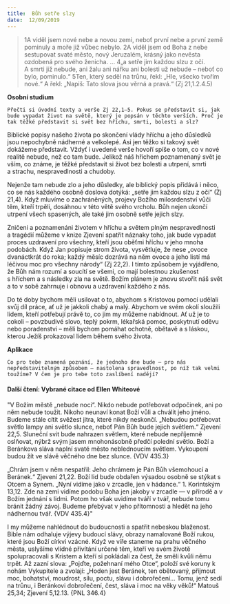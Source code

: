 ```yaml
---
title:  Bůh setře slzy
date:  12/09/2019
---
```


> <p></p>
> 1A viděl jsem nové nebe a novou zemi, neboť první nebe a první země pominuly a moře již vůbec nebylo. 2A viděl jsem od Boha z nebe sestupovat svaté město, nový Jeruzalém, krásný jako nevěsta ozdobená pro svého ženicha. … 4„a setře jim každou slzu z očí. A smrti již nebude, ani žalu ani nářku ani bolesti už nebude – neboť co bylo, pominulo.“ 5Ten, který seděl na trůnu, řekl: „Hle, všecko tvořím nové.“ A řekl: „Napiš: Tato slova jsou věrná a pravá.“ (Zj 21,1.2.4.5)

**Osobní studium**

`Přečti si úvodní texty a verše Zj 22,1–5. Pokus se představit si, jak bude vypadat život na světě, který je popsán v těchto verších. Proč je tak těžké představit si svět bez hříchu, smrti, bolesti a slz?`

Biblické popisy našeho života po skončení vlády hříchu a jeho důsledků jsou nepochybně nádherné a velkolepé. Asi jen těžko si takový svět dokážeme představit. Vždyť i uvedené verše hovoří spíše o tom, co v nové realitě nebude, než co tam bude. Jelikož náš hříchem poznamenaný svět je vším, co známe, je těžké představit si život bez bolesti a utrpení, smrti a strachu, nespravedlnosti a chudoby.

Nejenže tam nebude zlo a jeho důsledky, ale biblický popis přidává i něco, co se nás každého osobně doslova dotýká: „setře jim každou slzu z očí“ (Zj 21,4). Když mluvíme o zachráněných, projevy Božího milosrdenství vůči těm, kteří trpěli, dosáhnou v této větě svého vrcholu. Bůh nejen ukončí utrpení všech spasených, ale také jim osobně setře jejich slzy.

Zničeni a poznamenáni životem v hříchu a světem plným nespravedlnosti a tragédií můžeme v knize Zjevení spatřit náznaky toho, jak bude vypadat proces uzdravení pro všechny, kteří jsou oběťmi hříchu v jeho mnoha podobách. Když Jan popisuje strom života, vysvětluje, že nese „ovoce dvanáctkrát do roka; každý měsíc dozrává na něm ovoce a jeho listí má léčivou moc pro všechny národy“ (Zj 22,2). I tímto způsobem je vyjádřeno, že Bůh nám rozumí a soucítí se všemi, co mají bolestnou zkušenost s hříchem a s následky zla na světě. Božím plánem je znovu stvořit náš svět a to v sobě zahrnuje i obnovu a uzdravení každého z nás.

Do té doby bychom měli usilovat o to, abychom s Kristovou pomocí udělali svůj díl práce, ať už je jakkoli chabý a malý. Abychom ve svém okolí sloužili lidem, kteří potřebují právě to, co jim my můžeme nabídnout. Ať už je to cokoli – povzbudivé slovo, teplý pokrm, lékařská pomoc, poskytnutí oděvu nebo poradenství – měli bychom pomáhat ochotně, obětavě a s láskou, kterou Ježíš prokazoval lidem během svého života.

**Aplikace**

`Co pro tebe znamená poznání, že jednoho dne bude – pro nás nepředstavitelným způsobem – nastolena spravedlnost, po níž tak velmi toužíme? V čem je pro tebe toto zaslíbení nadějí?`

#### Další čtení: Vybrané citace od Ellen Whiteové

"V Božím městě „nebude noci“. Nikdo nebude potřebovat odpočinek, ani po něm nebude toužit. Nikoho neunaví konat Boží vůli a chválit jeho jméno. Budeme stále cítit svěžest jitra, které nikdy neskončí. „Nebudou potřebovat světlo lampy ani světlo slunce, neboť Pán Bůh bude jejich světlem.“ Zjevení 22,5. Sluneční svit bude nahrazen světlem, které nebude nepříjemně oslňovat, nýbrž svým jasem mnohonásobně předčí polední světlo. Boží a Beránkova sláva naplní svaté město neblednoucím světlem. Vykoupení budou žít ve slávě věčného dne bez slunce. {VDV 435.3}

„Chrám jsem v něm nespatřil: Jeho chrámem je Pán Bůh všemohoucí a Beránek.“ Zjevení 21,22. Boží lid bude obdařen výsadou osobně se stýkat s Otcem a Synem. „Nyní vidíme jako v zrcadle, jen v hádance.“ 1. Korintským 13,12. Zde na zemi vidíme podobu Boha jen jakoby v zrcadle — v přírodě a v Božím jednání s lidmi. Potom ho však uvidíme tváří v tvář, nebude tomu bránit žádný závoj. Budeme přebývat v jeho přítomnosti a hledět na jeho nádhernou tvář. {VDV 435.4}"

I my můžeme nahlédnout do budoucnosti a spatřit nebeskou blaženost. Bible nám odhaluje výjevy budoucí slávy, obrazy namalované Boží rukou, které jsou Boží církvi vzácné. Když ve víře staneme na prahu věčného města, uslyšíme vlídné přivítání určené těm, kteří ve svém životě spolupracovali s Kristem a kteří si pokládali za čest, že směli kvůli němu trpět. Až zazní slova: „Pojďte, požehnaní mého Otce“, položí své koruny k nohám Vykupitele a zvolají: „Hoden jest Beránek, ten obětovaný, přijmout moc, bohatství, moudrost, sílu, poctu, slávu i dobrořečení… Tomu, jenž sedí na trůnu, i Beránkovi dobrořečení, čest, sláva i moc na věky věků!“ Matouš 25,34; Zjevení 5,12.13. {PNL 346.4}